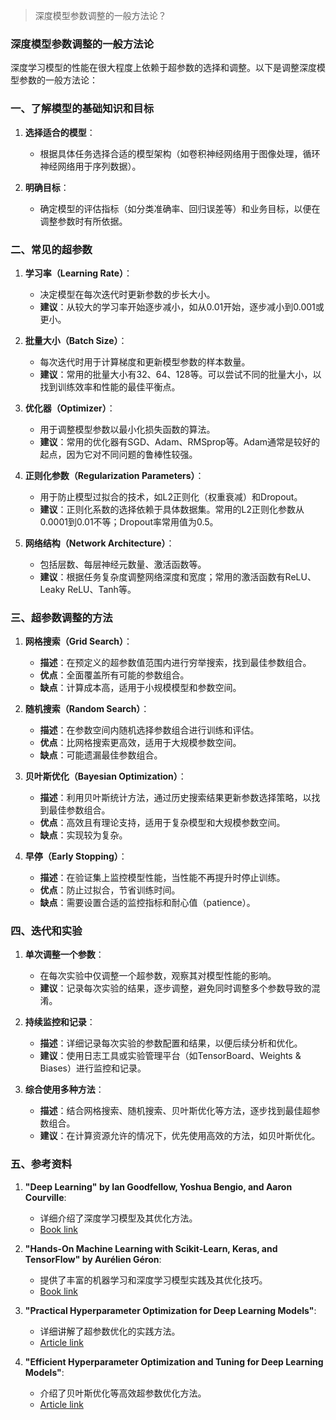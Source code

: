 > 深度模型参数调整的一般方法论？


### 深度模型参数调整的一般方法论

深度学习模型的性能在很大程度上依赖于超参数的选择和调整。以下是调整深度模型参数的一般方法论：

### 一、了解模型的基础知识和目标

1. **选择适合的模型**：
   - 根据具体任务选择合适的模型架构（如卷积神经网络用于图像处理，循环神经网络用于序列数据）。

2. **明确目标**：
   - 确定模型的评估指标（如分类准确率、回归误差等）和业务目标，以便在调整参数时有所依据。

### 二、常见的超参数

1. **学习率（Learning Rate）**：
   - 决定模型在每次迭代时更新参数的步长大小。
   - **建议**：从较大的学习率开始逐步减小，如从0.01开始，逐步减小到0.001或更小。

2. **批量大小（Batch Size）**：
   - 每次迭代时用于计算梯度和更新模型参数的样本数量。
   - **建议**：常用的批量大小有32、64、128等。可以尝试不同的批量大小，以找到训练效率和性能的最佳平衡点。

3. **优化器（Optimizer）**：
   - 用于调整模型参数以最小化损失函数的算法。
   - **建议**：常用的优化器有SGD、Adam、RMSprop等。Adam通常是较好的起点，因为它对不同问题的鲁棒性较强。

4. **正则化参数（Regularization Parameters）**：
   - 用于防止模型过拟合的技术，如L2正则化（权重衰减）和Dropout。
   - **建议**：正则化系数的选择依赖于具体数据集。常用的L2正则化参数从0.0001到0.01不等；Dropout率常用值为0.5。

5. **网络结构（Network Architecture）**：
   - 包括层数、每层神经元数量、激活函数等。
   - **建议**：根据任务复杂度调整网络深度和宽度；常用的激活函数有ReLU、Leaky ReLU、Tanh等。

### 三、超参数调整的方法

1. **网格搜索（Grid Search）**：
   - **描述**：在预定义的超参数值范围内进行穷举搜索，找到最佳参数组合。
   - **优点**：全面覆盖所有可能的参数组合。
   - **缺点**：计算成本高，适用于小规模模型和参数空间。

2. **随机搜索（Random Search）**：
   - **描述**：在参数空间内随机选择参数组合进行训练和评估。
   - **优点**：比网格搜索更高效，适用于大规模参数空间。
   - **缺点**：可能遗漏最佳参数组合。

3. **贝叶斯优化（Bayesian Optimization）**：
   - **描述**：利用贝叶斯统计方法，通过历史搜索结果更新参数选择策略，以找到最佳参数组合。
   - **优点**：高效且有理论支持，适用于复杂模型和大规模参数空间。
   - **缺点**：实现较为复杂。

4. **早停（Early Stopping）**：
   - **描述**：在验证集上监控模型性能，当性能不再提升时停止训练。
   - **优点**：防止过拟合，节省训练时间。
   - **缺点**：需要设置合适的监控指标和耐心值（patience）。

### 四、迭代和实验

1. **单次调整一个参数**：
   - 在每次实验中仅调整一个超参数，观察其对模型性能的影响。
   - **建议**：记录每次实验的结果，逐步调整，避免同时调整多个参数导致的混淆。

2. **持续监控和记录**：
   - **描述**：详细记录每次实验的参数配置和结果，以便后续分析和优化。
   - **建议**：使用日志工具或实验管理平台（如TensorBoard、Weights & Biases）进行监控和记录。

3. **综合使用多种方法**：
   - **描述**：结合网格搜索、随机搜索、贝叶斯优化等方法，逐步找到最佳超参数组合。
   - **建议**：在计算资源允许的情况下，优先使用高效的方法，如贝叶斯优化。

### 五、参考资料

1. **"Deep Learning" by Ian Goodfellow, Yoshua Bengio, and Aaron Courville**:
   - 详细介绍了深度学习模型及其优化方法。
   - [Book link](http://www.deeplearningbook.org/)

2. **"Hands-On Machine Learning with Scikit-Learn, Keras, and TensorFlow" by Aurélien Géron**:
   - 提供了丰富的机器学习和深度学习模型实践及其优化技巧。
   - [Book link](https://www.oreilly.com/library/view/hands-on-machine-learning/9781492032632/)

3. **"Practical Hyperparameter Optimization for Deep Learning Models"**:
   - 详细讲解了超参数优化的实践方法。
   - [Article link](https://towardsdatascience.com/practical-hyperparameter-optimization-for-deep-learning-models-8b5e46f8e1d5)

4. **"Efficient Hyperparameter Optimization and Tuning for Deep Learning Models"**:
   - 介绍了贝叶斯优化等高效超参数优化方法。
   - [Article link](https://www.analyticsvidhya.com/blog/2020/08/efficient-hyperparameter-optimization-and-tuning-for-deep-learning-models/)